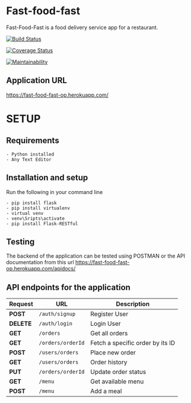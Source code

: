 # Fast-food-fast
Fast-Food-Fast is a food delivery service app for a restaurant.

[![Build Status](https://travis-ci.com/Opio-Emmanuel-Omona/Fast-food-fast.svg?branch=frontend)](https://travis-ci.com/Opio-Emmanuel-Omona/Fast-food-fast)

[![Coverage Status](https://coveralls.io/repos/github/Opio-Emmanuel-Omona/Fast-food-fast/badge.svg?branch=frontend)](https://coveralls.io/github/Opio-Emmanuel-Omona/Fast-food-fast?branch=frontend)

[![Maintainability](https://api.codeclimate.com/v1/badges/72822b2801edfcc8895b/maintainability)](https://codeclimate.com/github/Opio-Emmanuel-Omona/Fast-food-fast/maintainability)


## Application URL
https://fast-food-fast-op.herokuapp.com/

# SETUP
## Requirements
    - Python installed
    - Any Text Editor

## Installation and setup
Run the following in your command line

    - pip install flask
    - pip install virtualenv
    - virtual venv
    - venv\Sripts\activate 
    - pip install Flask-RESTful

## Testing
The backend of the application can be tested using POSTMAN or the API documentation from this url
https://fast-food-fast-op.herokuapp.com/apidocs/


## API endpoints for the application
Request|URL|Description
---|---|---
**POST**|`/auth/signup`|Register User
**DELETE**|`/auth/login`|Login User
**GET**|`/orders`|Get all orders
**GET**|`/orders/orderId`|Fetch a specific order by its ID
**POST**|`/users/orders`|Place new order
**GET**|`/users/orders`|Order history
**PUT**|`/orders/orderId`|Update order status
**GET**|`/menu`|Get available menu
**POST**|`/menu`|Add a meal